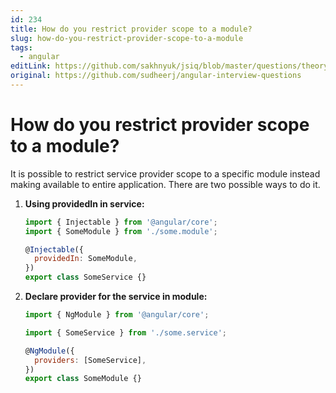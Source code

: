 ```yaml
---
id: 234
title: How do you restrict provider scope to a module?
slug: how-do-you-restrict-provider-scope-to-a-module
tags:
  - angular
editLink: https://github.com/sakhnyuk/jsiq/blob/master/questions/theory/angular/234.md
original: https://github.com/sudheerj/angular-interview-questions
---
```


# How do you restrict provider scope to a module?

It is possible to restrict service provider scope to a specific module instead making available to entire application. There are two possible ways to do it.

1. **Using providedIn in service:**

   ```js
   import { Injectable } from '@angular/core';
   import { SomeModule } from './some.module';

   @Injectable({
     providedIn: SomeModule,
   })
   export class SomeService {}
   ```

2. **Declare provider for the service in module:**

   ```js
   import { NgModule } from '@angular/core';

   import { SomeService } from './some.service';

   @NgModule({
     providers: [SomeService],
   })
   export class SomeModule {}
   ```